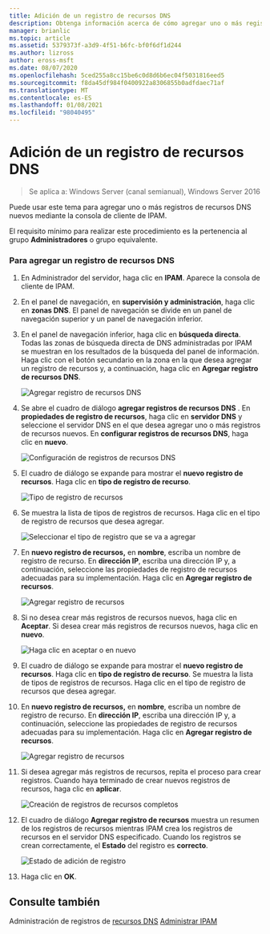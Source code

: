 ```yaml
---
title: Adición de un registro de recursos DNS
description: Obtenga información acerca de cómo agregar uno o más registros de recursos DNS nuevos mediante la consola de cliente de IPAM.
manager: brianlic
ms.topic: article
ms.assetid: 5379373f-a3d9-4f51-b6fc-bf0f6df1d244
ms.author: lizross
author: eross-msft
ms.date: 08/07/2020
ms.openlocfilehash: 5ced255a8cc15be6c0d8d6b6ec04f5031816eed5
ms.sourcegitcommit: f8da45df984f0400922a8306855b0adfdaec71af
ms.translationtype: MT
ms.contentlocale: es-ES
ms.lasthandoff: 01/08/2021
ms.locfileid: "98040495"
---
```

# <a name="add-a-dns-resource-record"></a>Adición de un registro de recursos DNS

>Se aplica a: Windows Server (canal semianual), Windows Server 2016

Puede usar este tema para agregar uno o más registros de recursos DNS nuevos mediante la consola de cliente de IPAM.

El requisito mínimo para realizar este procedimiento es la pertenencia al grupo **Administradores** o grupo equivalente.

### <a name="to-add-a-dns-resource-record"></a>Para agregar un registro de recursos DNS

1.  En Administrador del servidor, haga clic en  **IPAM**. Aparece la consola de cliente de IPAM.

2.  En el panel de navegación, en **supervisión y administración**, haga clic en **zonas DNS**.  El panel de navegación se divide en un panel de navegación superior y un panel de navegación inferior.

3.  En el panel de navegación inferior, haga clic en **búsqueda directa**. Todas las zonas de búsqueda directa de DNS administradas por IPAM se muestran en los resultados de la búsqueda del panel de información. Haga clic con el botón secundario en la zona en la que desea agregar un registro de recursos y, a continuación, haga clic en **Agregar registro de recursos DNS**.

    ![Agregar registro de recursos DNS](../../media/Add-a-DNS-Resource-Record/ipam_DNSrr_01.jpg)

4.  Se abre el cuadro de diálogo **agregar registros de recursos DNS** . En **propiedades de registro de recursos**, haga clic en **servidor DNS** y seleccione el servidor DNS en el que desea agregar uno o más registros de recursos nuevos. En **configurar registros de recursos DNS**, haga clic en **nuevo**.

    ![Configuración de registros de recursos DNS](../../media/Add-a-DNS-Resource-Record/ipam_DNSrr_02.jpg)

5.  El cuadro de diálogo se expande para mostrar el **nuevo registro de recursos**. Haga clic en **tipo de registro de recurso**.

    ![Tipo de registro de recursos](../../media/Add-a-DNS-Resource-Record/ipam_DNSrr_03.jpg)

6.  Se muestra la lista de tipos de registros de recursos. Haga clic en el tipo de registro de recursos que desea agregar.

    ![Seleccionar el tipo de registro que se va a agregar](../../media/Add-a-DNS-Resource-Record/ipam_DNSrr_04.jpg)

7.  En **nuevo registro de recursos,** en **nombre**, escriba un nombre de registro de recurso. En **dirección IP**, escriba una dirección IP y, a continuación, seleccione las propiedades de registro de recursos adecuadas para su implementación. Haga clic en **Agregar registro de recursos**.

    ![Agregar registro de recursos](../../media/Add-a-DNS-Resource-Record/ipam_DNSrr_06.jpg)

8.  Si no desea crear más registros de recursos nuevos, haga clic en **Aceptar**. Si desea crear más registros de recursos nuevos, haga clic en **nuevo**.

    ![Haga clic en aceptar o en nuevo](../../media/Add-a-DNS-Resource-Record/ipam_DNSrr_r2_01.jpg)

9. El cuadro de diálogo se expande para mostrar el **nuevo registro de recursos**. Haga clic en **tipo de registro de recurso**. Se muestra la lista de tipos de registros de recursos. Haga clic en el tipo de registro de recursos que desea agregar.

10. En **nuevo registro de recursos,** en **nombre**, escriba un nombre de registro de recurso. En **dirección IP**, escriba una dirección IP y, a continuación, seleccione las propiedades de registro de recursos adecuadas para su implementación. Haga clic en **Agregar registro de recursos**.

    ![Agregar registro de recursos](../../media/Add-a-DNS-Resource-Record/ipam_DNSrr_r2_02.jpg)

11. Si desea agregar más registros de recursos, repita el proceso para crear registros. Cuando haya terminado de crear nuevos registros de recursos, haga clic en **aplicar**.

    ![Creación de registros de recursos completos](../../media/Add-a-DNS-Resource-Record/ipam_DNSrr_r2_03.jpg)

12. El cuadro de diálogo **Agregar registro de recursos** muestra un resumen de los registros de recursos mientras IPAM crea los registros de recursos en el servidor DNS especificado. Cuando los registros se crean correctamente, el **Estado** del registro es **correcto**.

    ![Estado de adición de registro](../../media/Add-a-DNS-Resource-Record/ipam_DNSrr_r2_04.jpg)

13. Haga clic en **OK**.

## <a name="see-also"></a>Consulte también
Administración de registros de [recursos DNS](DNS-Resource-Record-Management.md) 
 [Administrar IPAM](Manage-IPAM.md)



